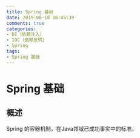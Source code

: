 ```yaml
---
title: Spring 基础
date: 2019-08-18 16:45:39
comments: true
categories:
- DI（依赖注入）
- IOC（依赖反转）
- Spring
tags:
- Spring 基础
---
```


# Spring 基础

## 概述
Spring 的容器机制，在Java领域已成功事实中的标准。

<!-- more -->
